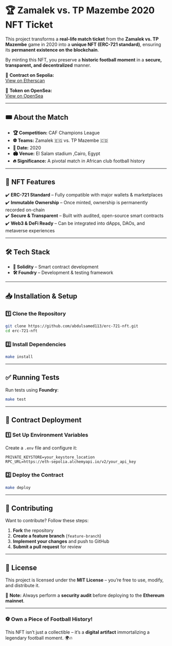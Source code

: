 # 🏆 **Zamalek vs. TP Mazembe 2020 NFT Ticket**  

This project transforms a **real-life match ticket** from the **Zamalek vs. TP Mazembe** game in 2020 into a **unique NFT (ERC-721 standard)**, ensuring its **permanent existence on the blockchain**.  

By minting this NFT, you preserve a **historic football moment** in a **secure, transparent, and decentralized** manner.  

🔗 **Contract on Sepolia:**  
[View on Etherscan](https://sepolia.etherscan.io/address/0x8f7b7efe71ad8b7ad1373f1c1530079f625807a6#writeContract)  

🎨 **Token on OpenSea:**  
[View on OpenSea](https://testnets.opensea.io/assets/sepolia/0x8f7b7efe71ad8b7ad1373f1c1530079f625807a6/1)  

---

## 🎟️ **About the Match**  
- **🏆 Competition:** CAF Champions League  
- **⚽ Teams:** Zamalek 🇪🇬 vs. TP Mazembe 🇨🇩  
- **📅 Date:** 2020  
- **🏟️ Venue:** El Salam stadium ,Cairo, Egypt  
- **🔥 Significance:** A pivotal match in African club football history  

---

## 🚀 **NFT Features**  
✔️ **ERC-721 Standard** – Fully compatible with major wallets & marketplaces  
✔️ **Immutable Ownership** – Once minted, ownership is permanently recorded on-chain  
✔️ **Secure & Transparent** – Built with audited, open-source smart contracts  
✔️ **Web3 & DeFi Ready** – Can be integrated into dApps, DAOs, and metaverse experiences  

---

## 🛠️ **Tech Stack**  
- **📝 Solidity** – Smart contract development  
- **🛠️ Foundry** – Development & testing framework  

---

## 📥 **Installation & Setup**  

### 1️⃣ **Clone the Repository**  
```sh
git clone https://github.com/abdulsamed113/erc-721-nft.git
cd erc-721-nft
```  

### 2️⃣ **Install Dependencies**  
```sh
make install
```  

---

## ✅ **Running Tests**  
Run tests using **Foundry**:  
```sh
make test
```  

---

## 🚀 **Contract Deployment**  

### 1️⃣ **Set Up Environment Variables**  
Create a `.env` file and configure it:  
```
PRIVATE_KEYSTORE=your_keystore_location
RPC_URL=https://eth-sepolia.alchemyapi.io/v2/your_api_key
```  

### 2️⃣ **Deploy the Contract**  
```sh
make deploy
```  

---

## 🤝 **Contributing**  
Want to contribute? Follow these steps:  
1. **Fork** the repository  
2. **Create a feature branch** (`feature-branch`)  
3. **Implement your changes** and push to GitHub  
4. **Submit a pull request** for review  

---

## 📄 **License**  
This project is licensed under the **MIT License** – you’re free to use, modify, and distribute it.  

📌 **Note:** Always perform a **security audit** before deploying to the **Ethereum mainnet**.  

---

### ⚽ **Own a Piece of Football History!**  
This NFT isn’t just a collectible – it’s a **digital artifact** immortalizing a legendary football moment. 🌍🔥